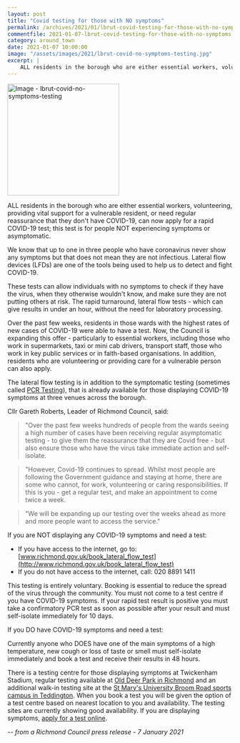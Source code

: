 ```yaml
---
layout: post
title: "Covid testing for those with NO symptoms"
permalink: /archives/2021/01/lbrut-covid-testing-for-those-with-no-symptoms.html
commentfile: 2021-01-07-lbrut-covid-testing-for-those-with-no-symptoms
category: around_town
date: 2021-01-07 10:00:00
image: "/assets/images/2021/lbrut-covid-no-symptoms-testing.jpg"
excerpt: |
    ALL residents in the borough who are either essential workers, volunteering, providing vital support for a vulnerable resident, or need regular reassurance that they don't have COVID-19, can now apply for a rapid COVID-19 test; this test is for people NOT experiencing symptoms or asymptomatic.
---
```

<a href="/assets/images/2021/lbrut-covid-no-symptoms-testing.jpg" title="Click for a larger image"><img src="/assets/images/2021/lbrut-covid-no-symptoms-testing-thumb.jpg" width="250" alt="Image - lbrut-covid-no-symptoms-testing"  class="photo right"/></a>

ALL residents in the borough who are either essential workers, volunteering, providing vital support for a vulnerable resident, or need regular reassurance that they don't have COVID-19, can now apply for a rapid COVID-19 test; this test is for people NOT experiencing symptoms or asymptomatic.

We know that up to one in three people who have coronavirus never show any symptoms but that does not mean they are not infectious. Lateral flow devices (LFDs) are one of the tools being used to help us to detect and fight COVID-19.

These tests can allow individuals with no symptoms to check if they have the virus, when they otherwise wouldn't know, and make sure they are not putting others at risk. The rapid turnaround, lateral flow tests - which can give results in under an hour, without the need for laboratory processing.

Over the past few weeks, residents in those wards with the highest rates of new cases of COVID-19 were able to have a test. Now, the Council is expanding this offer - particularly to essential workers, including those who work in supermarkets, taxi or mini cab drivers, transport staff, those who work in key public services or in faith-based organisations. In addition, residents who are volunteering or providing care for a vulnerable person can also apply.

The lateral flow testing is in addition to the symptomatic testing (sometimes called [PCR Testing](https://www.richmond.gov.uk/services/wellbeing_and_lifestyle/health_protection_information/coronavirus_information/covid_19_testing)), that is already available for those displaying COVID-19 symptoms at three venues across the borough.

Cllr Gareth Roberts, Leader of Richmond Council, said:

> "Over the past few weeks hundreds of people from the wards seeing a high number of cases have been receiving regular asymptomatic testing - to give them the reassurance that they are Covid free - but also ensure those who have the virus take immediate action and self-isolate.

> "However, Covid-19 continues to spread. Whilst most people are following the Government guidance and staying at home, there are some who cannot, for work, volunteering or caring responsibilities. If this is you - get a regular test, and make an appointment to come twice a week.

> "We will be expanding up our testing over the weeks ahead as more and more people want to access the service."

If you are NOT displaying any COVID-19 symptoms and need a test:

- If you have access to the internet, go to: [www.richmond.gov.uk/book_lateral_flow_test](http://www.richmond.gov.uk/book_lateral_flow_test)
- If you do not have access to the internet, call: 020 8891 1411

This testing is entirely voluntary. Booking is essential to reduce the spread of the virus through the community. You must not come to a test centre if you have COVID-19 symptoms. If your rapid test result is positive you must take a confirmatory PCR test as soon as possible after your result and must self-isolate immediately for 10 days.

If you DO have COVID-19 symptoms and need a test:

Currently anyone who DOES have one of the main symptoms of a high temperature, new cough or loss of taste or smell must self-isolate immediately and book a test and receive their results in 48 hours.

There is a testing centre for those displaying symptoms at Twickenham Stadium, regular testing available at [Old Deer Park in Richmond](https://www.richmond.gov.uk/covid_19_testing_available_this_december) and an additional walk-in testing site at the [St Mary's University Broom Road sports campus in Teddington](https://www.richmond.gov.uk/council/news/press_office/older_news/press_releases_november_2020/teddington_covid_19_testing_site). When you book a test you will be given the option of a test centre based on nearest location to you and availability. The testing sites are currently showing good availability. If you are displaying symptoms, [apply for a test online](https://www.gov.uk/get-coronavirus-test).


<cite>-- from a Richmond Council press release - 7 January 2021</cite>
